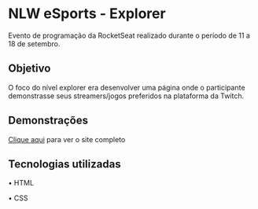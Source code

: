 <h1>NLW eSports - Explorer</h1>
<p>Evento de programação da RocketSeat realizado durante o período de 11 a 18 de setembro.</p>
<h2>Objetivo</h2>
<p>O foco do nível explorer era desenvolver uma página onde o participante demonstrasse seus streamers/jogos preferidos na plataforma da Twitch.</p>
<h2>Demonstrações</h2>
<p><a href="https://luiz-nlw.netlify.app/">Clique aqui</a> para ver o site completo</p>
<h2>Tecnologias utilizadas</h2>
<p>• HTML</p>
<p>• CSS</p>
